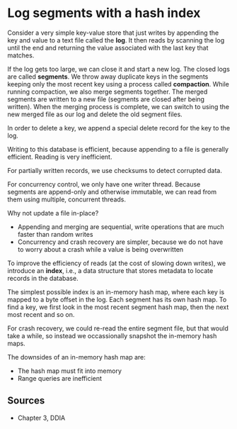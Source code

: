 # Log segments with a hash index

Consider a very simple key-value store that just writes by appending the key and value to a text file called the **log**. It then reads by scanning the log until the end and returning the value associated with the last key that matches.

If the log gets too large, we can close it and start a new log. The closed logs are called **segments**. We throw away duplicate keys in the segments keeping only the most recent key using a process called **compaction**. While running compaction, we also merge segments together. The merged segments are written to a new file (segments are closed after being written). When the merging process is complete, we can switch to using the new merged file as our log and delete the old segment files.

In order to delete a key, we append a special delete record for the key to the log.

Writing to this database is efficient, because appending to a file is generally efficient. Reading is very inefficient.

For partially written records, we use checksums to detect corrupted data.

For concurrency control, we only have one writer thread. Because segments are append-only and otherwise immutable, we can read from them using multiple, concurrent threads.

Why not update a file in-place?
* Appending and merging are sequential, write operations that are much faster than random writes
* Concurrency and crash recovery are simpler, because we do not have to worry about a crash while a value is being overwritten

To improve the efficiency of reads (at the cost of slowing down writes), we introduce an **index**, i.e., a data structure that stores metadata to locate records in the database. 

The simplest possible index is an in-memory hash map, where each key is mapped to a byte offset in the log. Each segment has its own hash map. To find a key, we first look in the most recent segment hash map, then the next most recent and so on. 

For crash recovery, we could re-read the entire segment file, but that would take a while, so instead we occassionally snapshot the in-memory hash maps.

The downsides of an in-memory hash map are:
* The hash map must fit into memory
* Range queries are inefficient

## Sources

* Chapter 3, DDIA